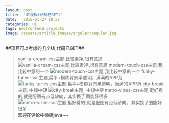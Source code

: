 ```yaml
---
layout: post
title:  "UI模板(代码已GET)"
date:   2015-01-27 18:37
categories: UI
tags: Webfrontend projects
image: /assets/article_images/angular/angular.jpg
---
```

##项目可以考虑的几个UI,代码已GET##
> vanilla-cream-css主题,比较素净,很有意思
![ vanilla-cream-css主题,比较素净,很有意思](/assets/article_images/UI备选/vanilla-cream-css.jpg ) 
>  modern-touch-css主题,我比较中意的一个
![ modern-touch-css主题,我比较中意的一个](/assets/article_images/UI备选/modern-touch-css.jpg) 
> funky-tunes-css主题,扁平+模糊背景半透明，满满的APP范
![ funky-tunes-css主题,扁平+模糊背景半透明，满满的APP范](/assets/article_images/UI备选/funky-tunes-css.jpg) 
> city-break主题, 中规中矩
![city-break主题, 中规中矩](/assets/article_images/UI备选/city-break-css.jpg)
> metro-vibes-css主题,挺好看的,就是配图有点低龄向，其实换了图能好很多
![metro-vibes-css主题,挺好看的,就是配图有点低龄向，其实换了图能好很多 ](/assets/article_images/UI备选/metro-vibes-css.jpg)
**欢迎在评论中添砖java~~**
